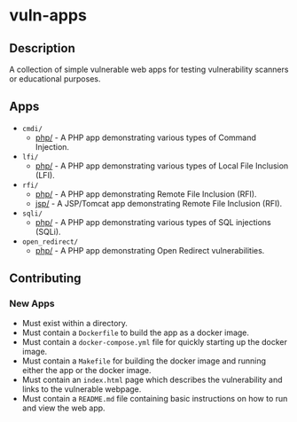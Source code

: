 # vuln-apps

## Description

A collection of simple vulnerable web apps for testing vulnerability scanners or
educational purposes.

## Apps

* `cmdi/`
  * [php/](cmdi/php) - A PHP app demonstrating various types of Command
    Injection.
* `lfi/`
  * [php/](lfi/php) - A PHP app demonstrating various types of Local File
    Inclusion (LFI).
* `rfi/`
  * [php/](rfi/php) - A PHP app demonstrating Remote File Inclusion (RFI).
  * [jsp/](rfi/jsp) - A JSP/Tomcat app demonstrating Remote File Inclusion
    (RFI).
* `sqli/`
  * [php/](sqli/php) - A PHP app demonstrating various types of SQL injections
    (SQLi).
* `open_redirect/`
  * [php/](open_redirect/php) - A PHP app demonstrating Open Redirect
    vulnerabilities.

## Contributing

### New Apps

* Must exist within a directory.
* Must contain a `Dockerfile` to build the app as a docker image.
* Must contain a `docker-compose.yml` file for quickly starting up the docker
  image.
* Must contain a `Makefile` for building the docker image and running either
  the app or the docker image.
* Must contain an `index.html` page which describes the vulnerability and links
  to the vulnerable webpage.
* Must contain a `README.md` file containing basic instructions on how to run
  and view the web app.
